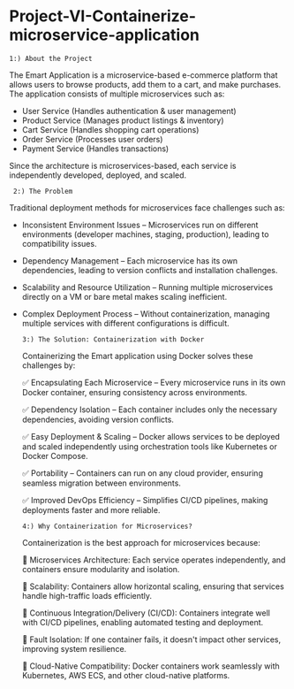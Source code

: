 # Project-VI-Containerize-microservice-application 
    1:) About the Project
The Emart Application is a microservice-based e-commerce platform that allows users to browse products, add them to a cart, and make purchases. The application consists of multiple microservices such as:

  - User Service (Handles authentication & user management)
  - Product Service (Manages product listings & inventory)
  - Cart Service (Handles shopping cart operations)
  - Order Service (Processes user orders)
  - Payment Service (Handles transactions)
    
Since the architecture is microservices-based, each service is independently developed, deployed, and scaled.

     2:) The Problem
     
Traditional deployment methods for microservices face challenges such as:

  - Inconsistent Environment Issues – Microservices run on different environments (developer machines, staging, production), leading to compatibility issues.
  - Dependency Management – Each microservice has its own dependencies, leading to version conflicts and installation challenges.
  - Scalability and Resource Utilization – Running multiple microservices directly on a VM or bare metal makes scaling inefficient.
  - Complex Deployment Process – Without containerization, managing multiple services with different configurations is difficult.

        3:) The Solution: Containerization with Docker
    
    Containerizing the Emart application using Docker solves these challenges by:

      ✅ Encapsulating Each Microservice – Every microservice runs in its own Docker container, ensuring consistency across environments.
  
      ✅ Dependency Isolation – Each container includes only the necessary dependencies, avoiding version conflicts.
  
      ✅ Easy Deployment & Scaling – Docker allows services to be deployed and scaled independently using orchestration tools like Kubernetes or Docker Compose.
  
      ✅ Portability – Containers can run on any cloud provider, ensuring seamless migration between environments.
  
      ✅ Improved DevOps Efficiency – Simplifies CI/CD pipelines, making deployments faster and more reliable.


        4:) Why Containerization for Microservices?
    
    Containerization is the best approach for microservices because:

    🔹 Microservices Architecture: Each service operates independently, and containers ensure modularity and isolation.
    
    🔹 Scalability: Containers allow horizontal scaling, ensuring that services handle high-traffic loads efficiently.
    
    🔹 Continuous Integration/Delivery (CI/CD): Containers integrate well with CI/CD pipelines, enabling automated testing and     deployment.
    
    🔹 Fault Isolation: If one container fails, it doesn't impact other services, improving system resilience.
    
    🔹 Cloud-Native Compatibility: Docker containers work seamlessly with Kubernetes, AWS ECS, and other cloud-native platforms.
  


